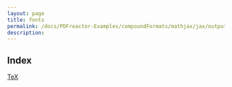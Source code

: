 ```yaml
---
layout: page
title: fonts
permalink: /docs/PDFreactor-Examples/compoundFormats/mathjax/jax/output/SVG/fonts/
description: 
---
```


## Index
<div class="boxes">
                            <a href="/compare.html2pdf.tools/docs/PDFreactor-Examples/compoundFormats/mathjax/jax/output/SVG/fonts/TeX/">
                                TeX
                            </a>
</div>


